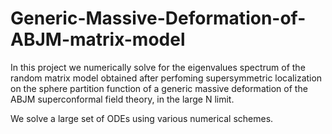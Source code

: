 # Generic-Massive-Deformation-of-ABJM-matrix-model

In this project we numerically solve for the eigenvalues spectrum of the
random matrix model obtained after perfoming supersymmetric localization 
on the sphere partition function of a generic massive deformation
of the ABJM superconformal field theory, in the large N limit.

We solve a large set of ODEs using various numerical schemes.
